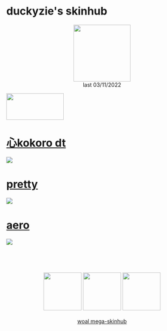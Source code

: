 # duckyzie's skinhub
<p align="center">
<a href="https://osu.ppy.sh/users/15980513">
  <img src="https://a.ppy.sh/15980513"  
       width="150"
       height="150"></a>
<br>
last 03/11/2022
</p>

<a href="https://www.youtube.com/watch?v=kbbgypvGPgM">
<img src="https://i.imgur.com/uDyKiLi.png"
       width="151" 
       height="70"/></a>

# [心kokoro dt](https://github.com/rudj-skinhub/woal/raw/tyfh/duckyzie/%E5%BF%83kokoro%20dt.osk)
[![](https://osu.ppy.sh/ss/18211277/8511)](https://github.com/rudj-skinhub/woal/raw/tyfh/duckyzie/%E5%BF%83kokoro%20dt.osk)

# [pretty](https://github.com/rudj-skinhub/woal/raw/tyfh/duckyzie/pretty.osk)
[![](https://cdn.discordapp.com/attachments/901175797698687016/1021418609085521930/image0.jpg)](https://github.com/rudj-skinhub/woal/raw/tyfh/duckyzie/pretty.osk)

# [aero](https://github.com/rudj-skinhub/woal/raw/tyfh/duckyzie/aero.osk)
[![](https://i.imgur.com/mXW7AHJ.jpeg)](https://github.com/rudj-skinhub/woal/raw/tyfh/duckyzie/aero.osk)

#
<p align="center">
  <br></br>
  <a href="https://www.twitch.tv/duckyziee">
  <img src="https://i.imgur.com/HM030lk.png" 
       width="100" 
       height="100"></a>
  <a href="https://www.youtube.com/channel/UCqEKAPwo1YbeAnhoWBZCZiA">
  <img src="https://i.imgur.com/YWbDUUy.png"  
       width="100" 
       height="100"></a>
  <a href="https://twitter.com/duckyzie">
  <img src="https://i.imgur.com/PUQ5uWf.png" 
       width="100" 
       height="100"></a>
  <br></br>
  <a href="README.md">woal mega-skinhub</a>
 </p>
